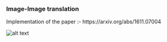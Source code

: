 <h3>Image-Image translation</h3>
Implementation of the paper :- https://arxiv.org/abs/1611.07004

![alt text]([https://blogs.rstudio.com/ai/posts/2018-09-20-eager-pix2pix/images/pix2pixlosses.png])
